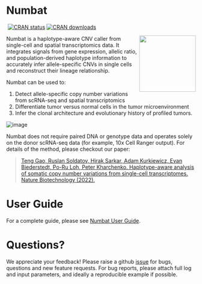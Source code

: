# Numbat

<!-- badges: start -->
[![<kharchenkolab>](https://circleci.com/gh/kharchenkolab/numbat.svg?style=svg)](https://app.circleci.com/pipelines/github/kharchenkolab/numbat)
[![CRAN status](https://www.r-pkg.org/badges/version/numbat)](https://cran.r-project.org/package=numbat)
[![CRAN downloads](https://cranlogs.r-pkg.org/badges/numbat)](https://cran.r-project.org/package=numbat)
<!-- badges: end -->

<img src="logo.png" align="right" width="150">

Numbat is a haplotype-aware CNV caller from single-cell and spatial transcriptomics data. It integrates signals from gene expression, allelic ratio, and population-derived haplotype information to accurately infer allele-specific CNVs in single cells and reconstruct their lineage relationship. 

Numbat can be used to:
 1. Detect allele-specific copy number variations from scRNA-seq and spatial transcriptomics
 2. Differentiate tumor versus normal cells in the tumor microenvironment 
 3. Infer the clonal architecture and evolutionary history of profiled tumors. 

![image](https://user-images.githubusercontent.com/13375875/153020818-2e782689-09db-427f-ad98-2c175021a936.png)

Numbat does not require paired DNA or genotype data and operates solely on the donor scRNA-seq data (for example, 10x Cell Ranger output). For details of the method, please checkout our paper:

> [Teng Gao, Ruslan Soldatov, Hirak Sarkar, Adam Kurkiewicz, Evan Biederstedt, Po-Ru Loh, Peter Kharchenko. Haplotype-aware analysis of somatic copy number variations from single-cell transcriptomes. Nature Biotechnology (2022).](https://www.nature.com/articles/s41587-022-01468-y)

# User Guide
For a complete guide, please see [Numbat User Guide](https://kharchenkolab.github.io/numbat/).

# Questions?
We appreciate your feedback! Please raise a github [issue](https://github.com/kharchenkolab/numbat/issues) for bugs, questions and new feature requests. For bug reports, please attach full log and input parameters, and ideally a reproducible example if possible. 
